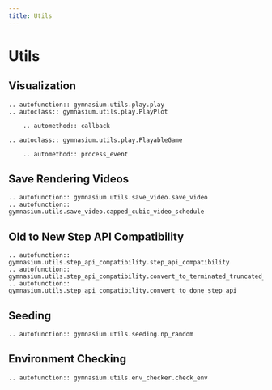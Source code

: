 ```yaml
---
title: Utils
---
```


# Utils

## Visualization

```{eval-rst}
.. autofunction:: gymnasium.utils.play.play
.. autoclass:: gymnasium.utils.play.PlayPlot
    
    .. automethod:: callback

.. autoclass:: gymnasium.utils.play.PlayableGame
    
    .. automethod:: process_event
```

## Save Rendering Videos

```{eval-rst}
.. autofunction:: gymnasium.utils.save_video.save_video
.. autofunction:: gymnasium.utils.save_video.capped_cubic_video_schedule
```

## Old to New Step API Compatibility

```{eval-rst}
.. autofunction:: gymnasium.utils.step_api_compatibility.step_api_compatibility
.. autofunction:: gymnasium.utils.step_api_compatibility.convert_to_terminated_truncated_step_api
.. autofunction:: gymnasium.utils.step_api_compatibility.convert_to_done_step_api
```

## Seeding

```{eval-rst}
.. autofunction:: gymnasium.utils.seeding.np_random
```

## Environment Checking

```{eval-rst}
.. autofunction:: gymnasium.utils.env_checker.check_env
``` 
